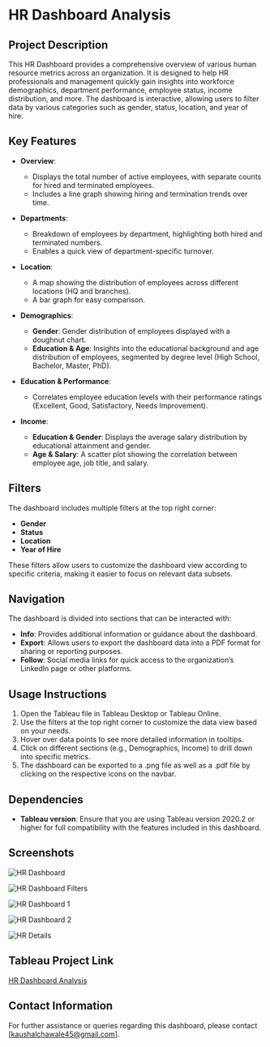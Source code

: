# HR Dashboard Analysis

## Project Description
This HR Dashboard provides a comprehensive overview of various human resource metrics across an organization. It is designed to help HR professionals and management quickly gain insights into workforce demographics, department performance, employee status, income distribution, and more. The dashboard is interactive, allowing users to filter data by various categories such as gender, status, location, and year of hire.

## Key Features
- **Overview**: 
  - Displays the total number of active employees, with separate counts for hired and terminated employees. 
  - Includes a line graph showing hiring and termination trends over time.

- **Departments**: 
  - Breakdown of employees by department, highlighting both hired and terminated numbers.
  - Enables a quick view of department-specific turnover.

- **Location**: 
  - A map showing the distribution of employees across different locations (HQ and branches).
  - A bar graph for easy comparison.

- **Demographics**:
  - **Gender**: Gender distribution of employees displayed with a doughnut chart.
  - **Education & Age**: Insights into the educational background and age distribution of employees, segmented by degree level (High School, Bachelor, Master, PhD).

- **Education & Performance**: 
  - Correlates employee education levels with their performance ratings (Excellent, Good, Satisfactory, Needs Improvement).

- **Income**:
  - **Education & Gender**: Displays the average salary distribution by educational attainment and gender.
  - **Age & Salary**: A scatter plot showing the correlation between employee age, job title, and salary.

## Filters
The dashboard includes multiple filters at the top right corner:
- **Gender**
- **Status**
- **Location**
- **Year of Hire**

These filters allow users to customize the dashboard view according to specific criteria, making it easier to focus on relevant data subsets.

## Navigation
The dashboard is divided into sections that can be interacted with:
- **Info**: Provides additional information or guidance about the dashboard.
- **Export**: Allows users to export the dashboard data into a PDF format for sharing or reporting purposes.
- **Follow**: Social media links for quick access to the organization’s LinkedIn page or other platforms.

## Usage Instructions
1. Open the Tableau file in Tableau Desktop or Tableau Online.
2. Use the filters at the top right corner to customize the data view based on your needs.
3. Hover over data points to see more detailed information in tooltips.
4. Click on different sections (e.g., Demographics, Income) to drill down into specific metrics.
5. The dashboard can be exported to a .png file as well as a .pdf file by clicking on the respective icons on the navbar.
## Dependencies
- **Tableau version**: Ensure that you are using Tableau version 2020.2 or higher for full compatibility with the features included in this dashboard.


## Screenshots

![HR Dashboard](https://github.com/user-attachments/assets/7a61a4cc-0dd0-4ba0-9527-43d0c9938c05)

![HR Dashboard Filters](https://github.com/user-attachments/assets/733b6b49-4463-414c-ae91-9a855cfd6b46)

![HR Dashboard 1](https://github.com/user-attachments/assets/f13b0009-95f9-4ed7-9611-52f518ae5e0c)

![HR Dashboard 2](https://github.com/user-attachments/assets/8fa9ad2d-1aab-4c44-a150-dba7b8fb3f52)

![HR Details](https://github.com/user-attachments/assets/db884aae-a29a-459c-a537-5fb6f3954f2c)

## Tableau Project Link

[HR Dashboard Analysis](https://public.tableau.com/views/HRDashboard_17246967238830/HRSummary?:language=en-US&:sid=&:redirect=auth&:display_count=n&:origin=viz_share_link)

## Contact Information
For further assistance or queries regarding this dashboard, please contact [kaushalchawale45@gmail.com]. 
